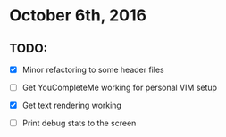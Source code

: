 # October 6th, 2016

## TODO:
- [x] Minor refactoring to some header files
- [ ] Get YouCompleteMe working for personal VIM setup
- [x] Get text rendering working
- [ ] Print debug stats to the screen

